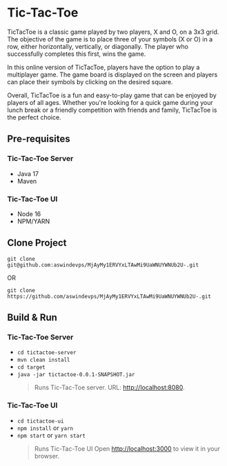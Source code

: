 # Tic-Tac-Toe

TicTacToe is a classic game played by two players, X and O, on a 3x3 grid. The objective of the game is to place three of your symbols (X or O) in a row, either horizontally, vertically, or diagonally. The player who successfully completes this first, wins the game.

In this online version of TicTacToe, players have the option to play a multiplayer game. The game board is displayed on the screen and players can place their symbols by clicking on the desired square.

Overall, TicTacToe is a fun and easy-to-play game that can be enjoyed by players of all ages. Whether you're looking for a quick game during your lunch break or a friendly competition with friends and family, TicTacToe is the perfect choice.

## Pre-requisites

### Tic-Tac-Toe Server

- Java 17
- Maven

### Tic-Tac-Toe UI

- Node 16
- NPM/YARN

## Clone Project

`git clone git@github.com:aswindevps/MjAyMy1ERVYxLTAwMi9UaWNUYWNUb2U-.git`

OR

`git clone https://github.com/aswindevps/MjAyMy1ERVYxLTAwMi9UaWNUYWNUb2U-.git`

## Build & Run

### Tic-Tac-Toe Server

- `cd tictactoe-server`
- `mvn clean install`
- `cd target`
- `java -jar tictactoe-0.0.1-SNAPSHOT.jar`
  > Runs Tic-Tac-Toe server.
  > URL: [http://localhost:8080](http://localhost:8080).

### Tic-Tac-Toe UI

- `cd tictactoe-ui`
- `npm install` or `yarn`
- `npm start` or `yarn start`
  > Runs Tic-Tac-Toe UI
  > Open [http://localhost:3000](http://localhost:3000) to view it in your browser.
